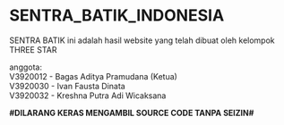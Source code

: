 # SENTRA_BATIK_INDONESIA
SENTRA BATIK
ini adalah hasil website yang telah dibuat oleh kelompok THREE STAR

anggota: <br>
V3920012 - Bagas Aditya Pramudana (Ketua) <br>
V3920030 - Ivan Fausta Dinata <br>
V3920032 - Kreshna Putra Adi Wicaksana <br>

<strong>#DILARANG KERAS MENGAMBIL SOURCE CODE TANPA SEIZIN#<strong>
